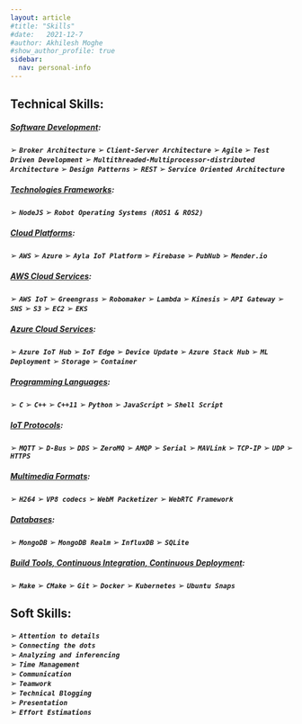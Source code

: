 ```yaml
---
layout: article
#title: "Skills"
#date:   2021-12-7
#author: Akhilesh Moghe
#show_author_profile: true
sidebar:
  nav: personal-info
---
```


## Technical Skills:
##### *<u>Software Development</u>*:
➢ __*`Broker Architecture`*__ ➢ __*`Client-Server Architecture`*__ ➢ __*`Agile`*__ ➢ __*`Test Driven Development`*__ ➢ __*`Multithreaded-Multiprocessor-distributed Architecture`*__ ➢ __*`Design Patterns`*__ ➢ __*`REST`*__ ➢ __*`Service Oriented Architecture`*__

##### *<u>Technologies Frameworks</u>*:
➢ __*`NodeJS`*__ ➢ __*`Robot Operating Systems (ROS1 & ROS2)`*__

##### *<u>Cloud Platforms</u>*:
➢ __*`AWS`*__ ➢ __*`Azure`*__ ➢ __*`Ayla IoT Platform`*__ ➢ __*`Firebase`*__ ➢ __*`PubNub`*__ ➢ __*`Mender.io`*__

##### *<u>AWS Cloud Services</u>*:
➢ __*`AWS IoT`*__ ➢ __*`Greengrass`*__ ➢ __*`Robomaker`*__ ➢ __*`Lambda`*__ ➢ __*`Kinesis`*__ ➢ __*`API Gateway`*__ ➢ __*`SNS`*__ ➢ __*`S3`*__ ➢ __*`EC2`*__ ➢ __*`EKS`*__

##### *<u>Azure Cloud Services</u>*:
➢ __*`Azure IoT Hub`*__ ➢ __*`IoT Edge`*__ ➢ __*`Device Update`*__ ➢ __*`Azure Stack Hub`*__ ➢ __*`ML Deployment`*__ ➢ __*`Storage`*__ ➢ __*`Container`*__

##### *<u>Programming Languages</u>*:
➢ __*`C`*__ ➢ __*`C++`*__ ➢ __*`C++11`*__ ➢ __*`Python`*__ ➢ __*`JavaScript`*__ ➢ __*`Shell Script`*__

##### *<u>IoT Protocols</u>*:
➢ __*`MQTT`*__ ➢ __*`D-Bus`*__ ➢ __*`DDS`*__ ➢ __*`ZeroMQ`*__ ➢ __*`AMQP`*__ ➢ __*`Serial`*__ ➢ __*`MAVLink`*__ ➢ __*`TCP-IP`*__ ➢ __*`UDP`*__ ➢ __*`HTTPS`*__

##### *<u>Multimedia Formats</u>*:
➢ __*`H264`*__ ➢ __*`VP8 codecs`*__ ➢ __*`WebM Packetizer`*__ ➢ __*`WebRTC Framework`*__

##### *<u>Databases</u>*:
➢ __*`MongoDB`*__ ➢ __*`MongoDB Realm`*__ ➢ __*`InfluxDB`*__ ➢ __*`SQLite`*__

##### *<u>Build Tools, Continuous Integration, Continuous Deployment</u>*:
➢ __*`Make`*__ ➢ __*`CMake`*__ ➢ __*`Git`*__ ➢ __*`Docker`*__ ➢ __*`Kubernetes`*__ ➢ __*`Ubuntu Snaps`*__

## Soft Skills:
➢ __*`Attention to details`*__\
➢ __*`Connecting the dots`*__\
➢ __*`Analyzing and inferencing`*__\
➢ __*`Time Management`*__\
➢ __*`Communication`*__\
➢ __*`Teamwork`*__\
➢ __*`Technical Blogging`*__\
➢ __*`Presentation`*__\
➢ __*`Effort Estimations`*__


